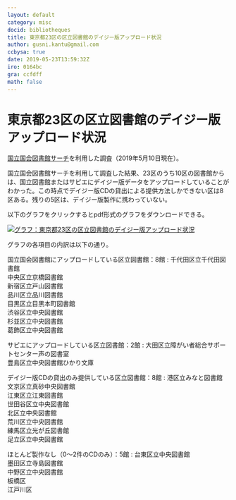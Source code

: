 ```yaml
---
layout: default
category: misc
docid: bibliotheques
title: 東京都23区の区立図書館のデイジー版アップロード状況
author: gusni.kantu@gmail.com
ccbysa: true
date: 2019-05-23T13:59:32Z
iro: 0164bc
gra: ccfdff
math: false
---
```


# 東京都23区の区立図書館のデイジー版アップロード状況

[国立国会図書館サーチ](https://iss.ndl.go.jp/)を利用した調査（2019年5月10日現在）。

国立国会図書館サーチを利用して調査した結果、23区のうち10区の図書館からは、国立図書館またはサピエにデイジー版データをアップロードしていることがわかった。この時点でデイジー版CDの貸出による提供方法しかできない区は8区ある。残りの5区は、デイジー版製作に携わっていない。

以下のグラフをクリックするとpdf形式のグラフをダウンロードできる。

<a href="media/bibliotheques/bibliotheques.pdf"><img src="media/bibliotheques/bibliotheques.png" alt="グラフ：東京都23区の区立図書館のデイジー版アップロード状況" srcset="media/bibliotheques/bibliotheques.svg" class="fullw" /></a>

グラフの各項目の内訳は以下の通り。

国立国会図書館にアップロードしている区立図書館：8館
: 千代田区立千代田図書館  
 中央区立京橋図書館  
 新宿区立戸山図書館  
 品川区立品川図書館  
 目黒区立目黒本町図書館  
 渋谷区立中央図書館  
 杉並区立中央図書館  
 葛飾区立中央図書館

サピエにアップロードしている区立図書館：2館
: 大田区立障がい者総合サポートセンター声の図書室  
 豊島区立中央図書館ひかり文庫

デイジー版CDの貸出のみ提供している区立図書館：8館
: 港区立みなと図書館  
 文京区立真砂中央図書館  
 江東区立江東図書館  
 世田谷区立中央図書館  
 北区立中央図書館  
 荒川区立中央図書館  
 練馬区立光が丘図書館  
 足立区立中央図書館

ほとんど製作なし（0〜2件のCDのみ）：5館
: 台東区立中央図書館  
 墨田区立寺島図書館  
 中野区立中央図書館  
 板橋区  
 江戸川区


